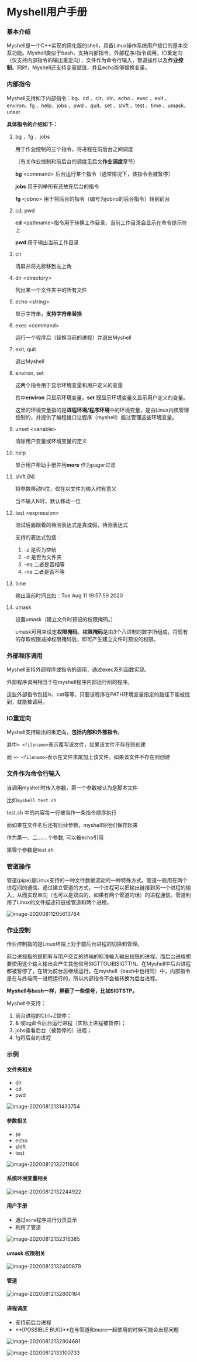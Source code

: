
# Myshell用户手册

### 基本介绍

Myshell是一个C++实现的简化版的shell，具备Linux操作系统用户接口的基本交互功能。Myshell类似于bash，支持内部指令，外部程序/指令调用，IO重定向（仅支持内部指令的输出重定向），文件作为命令行输入，管道操作以及**作业控制**。同时，Myshell还支持变量赋值，并且echo能够替换变量。

### 内部指令

Myshell支持如下内部指令：bg、cd 、clr、dir、echo 、exec 、exit 、environ、fg 、help、jobs 、pwd 、quit、set 、shift 、test 、time 、umask、unset

**具体指令的介绍如下：**

1. bg ，fg ，jobs

   用于作业控制的三个指令，将进程在前后台之间调度

   （有关作业控制和前后台的调度见后文**作业调度**章节）

   **bg** \<command> 后台运行某个指令（通常情况下，该指令会被暂停）

   **jobs** 用于列举所有还放在后台的指令

   **fg** \<jobno> 用于将后台的指令（编号为jobno的后台指令）转到前台

2. cd, pwd

   **cd** \<pathname>指令用于转换工作目录，当前工作目录会显示在命令提示符上

   **pwd** 用于输出当前工作目录

3. clr 

   清屏并将光标移到左上角

4. dir \<directory>

   列出某一个文件夹中的所有文件

5. echo \<string>

   显示字符串，**支持字符串替换** 

6. exec \<command>

   运行一个程序后（替换当前的进程）并退出Myshell

7. exit, quit

   退出Myshell

8. environ, set

   这两个指令用于显示环境变量和用户定义的变量

   其中**environ** 只显示环境变量，**set** 既显示环境变量又显示用户定义的变量。

   这里的环境变量指的是**进程环境/程序环境**中的环境变量，是由Linux内核管理控制的，并提供了编程接口让程序（myshell）能过管理这些环境变量。

9. unset \<variable>

   清除用户变量或环境变量的定义

10. help

    显示用户帮助手册并用**more** 作为pager过滤

11. shift [N]

    将参数移动N位，仅在以文件为输入时有意义

    当不输入N时，默认移动一位

12. test \<expression>

    测试后面跟着的待测表达式是真或假，待测表达式

    支持的表达式包括：

    1. -z 是否为空给
    2. -d 是否为文件夹
    3. -eq 二者是否相等
    4. -ne 二者是否不等

13. time

    输出当前时间比如：Tue Aug 11 19:57:59 2020

14. umask

    设置umask（建立文件时预设的权限掩码。）

    umask可用来设定**权限掩码**。**权限掩码**是由3个八进制的数字所组成，将现有的存取权限减掉权限掩码后，即可产生建立文件时预设的权限。

    

### 外部程序调用

Myshell支持外部程序或指令的调用，通过exec系列函数实现。

外部程序调用相当于在myshell程序内部运行别的程序。

这些外部指令包括ls，cat等等，只要该程序在PATH环境变量指定的路径下能被找到，就能被调用。

### IO重定向

Myshell支持输出的重定向，**包括内部和外部指令**。

其中`> <filename>`表示覆写该文件，如果该文件不存在则创建

而 `>> <filename>`表示在文件末尾加上该文件，如果该文件不存在则创建

### 文件作为命令行输入

当调用myshell时传入参数，第一个参数被认为是脚本文件

比如`myshell test.sh`

test.sh 中的内容每一行被当作一条指令顺序执行

而如果在文件名后还有后续参数，myshell将他们保存起来

作为第一、二.......个参数, 可以被echo引用

第零个参数是test.sh

### 管道操作

管道(pipe)是Linux支持的一种文件数据流动的一种特殊方式。管道一般用在两个进程间的通信。通过建立管道的方式，一个进程可以把输出链接到另一个进程的输入，从而实现单向（也可以是双向的，如果有两个管道的话）的进程通信。管道利用了Linux的文件描述符链接管道和两个进程。

![image-20200811205613764](img/image-20200811205613764.png)

### 作业控制

作业控制指的是Linux终端上对于前后台进程的切换和管理。

前台进程指的是拥有与用户交互的终端的标准输入输出权限的进程。而后台进程想要使用这个输入输出会产生其他信号SIGTTOU和SIGTTIN。在Myshell中后台进程都被暂停了，在转为前台后继续运行。在myshell（bash中也相同）中，内部指令是在与终端同一进程运行的，所以内部指令不会被转换为后台进程。

**Myshell与bash一样，屏蔽了一些信号，比如SIGTSTP。**

Myshell中支持：

1. 前台进程的Ctrl+Z暂停；
2. & 或bg命令后台运行进程（实际上进程被暂停）；
3. jobs查看后台（被暂停的）进程；
4. fg将后台的进程

### 示例

#### 文件夹相关

* dir
* cd
* pwd

![image-20200812131433754](img/image-20200812131433754.png)

#### 参数相关

* `$0`
* echo 
* shift
* test

![image-20200812132211606](img/image-20200812132211606.png)

#### 系统环境变量相关

![image-20200812132244922](img/image-20200812132244922.png)

#### 用户手册

* 通过`more`程序进行分页显示
* 利用了管道

![image-20200812132316385](img/image-20200812132316385.png)

#### umask 权限相关

![image-20200812132400879](img/image-20200812132400879.png)

#### 管道

![image-20200812132800164](img/image-20200812132800164.png)

#### 进程调度

* 支持前后台进程
* **[POSSIBLE BUG]**在与管道和more一起使用的时候可能会出现问题

![image-20200812132904681](img/image-20200812132904681.png)

![image-20200812133100733](img/image-20200812133100733.png)

